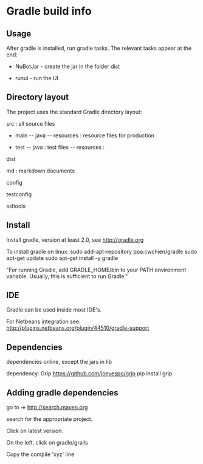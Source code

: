 # Gradle build info

## Usage

After gradle is installed, run gradle tasks. The relevant tasks appear at the end:

* NuBotJar - create the jar in the folder dist

* runui - run the UI

## Directory layout

The project uses the standard Gradle directory layout:

src : all source files
- main
-- java
-- resources : resource files for production

- test
-- java : test files
-- resources : 

dist

md : markdown documents

config

testconfig

ssltools


## Install

Install gradle, version at least 2.0, see http://gradle.org

To install gradle on linux:
 sudo add-apt-repository ppa:cwchien/gradle
 sudo apt-get update
 sudo apt-get install -y gradle

"For running Gradle, add GRADLE_HOME/bin to your PATH environment variable. Usually, this is sufficient to run Gradle."

## IDE

Gradle can be used inside most IDE's.

For Netbeans integration see:
http://plugins.netbeans.org/plugin/44510/gradle-support

## Dependencies

dependencies online, except the jars in lib

dependency: Grip
 https://github.com/joeyespo/grip
 pip install grip

## Adding gradle dependencies

go to => http://search.maven.org
 
search for the appropriate project.

Click on latest version.

On the left, click on gradle/grails

Copy the compile 'xyz' line
